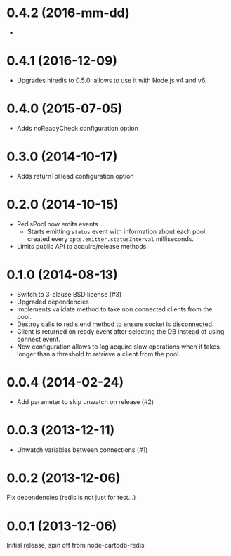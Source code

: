 # 0.4.2 (2016-mm-dd)

 -

# 0.4.1 (2016-12-09)

 - Upgrades hiredis to 0.5.0: allows to use it with Node.js v4 and v6.

# 0.4.0 (2015-07-05)

 - Adds noReadyCheck configuration option

# 0.3.0 (2014-10-17)

 - Adds returnToHead configuration option

# 0.2.0 (2014-10-15)

 - RedisPool now emits events
    * Starts emitting `status` event with information about each pool created
      every `opts.emitter.statusInterval` milliseconds.
 - Limits public API to acquire/release methods.

# 0.1.0 (2014-08-13)

 - Switch to 3-clause BSD license (#3)
 - Upgraded dependencies
 - Implements validate method to take non connected clients from the pool.
 - Destroy calls to redis.end method to ensure socket is disconnected.
 - Client is returned on ready event after selecting the DB instead of using
   connect event.
 - New configuration allows to log acquire slow operations when it takes
   longer than a threshold to retrieve a client from the pool.

# 0.0.4 (2014-02-24)

 - Add parameter to skip unwatch on release (#2)

# 0.0.3 (2013-12-11)

 - Unwatch variables between connections (#1)

# 0.0.2 (2013-12-06)

Fix dependencies (redis is not just for test...)

# 0.0.1 (2013-12-06)

Initial release, spin off from node-cartodb-redis
